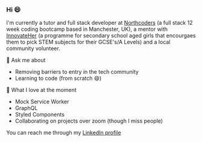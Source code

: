 ### Hi 😄


I'm currently a tutor and full stack developer at [Northcoders](https://northcoders.com/) (a full stack 12 week coding bootcamp based in Manchester, UK), a mentor with [InnovateHer](https://innovateher.co.uk/) (a programme for secondary school aged girls that encourgaes them to pick STEM subjects for their GCSE's/A Levels) and a local community volunteer. 

💬 Ask me about
- Removing barriers to entry in the tech community
- Learning to code (from scratch 😄)


 🥰 What I love at the moment
 - Mock Service Worker
 - GraphQL
 - Styled Components
 - Collaborating on projects over zoom (though I miss people)
 
 You can reach me through my [LinkedIn profile](https://www.linkedin.com/in/f-arewa/)
 
 
